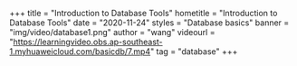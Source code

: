+++
    title = "Introduction to Database Tools"
    hometitle = "Introduction to Database Tools"
    date = "2020-11-24"
    styles = "Database basics"
    banner = "img/video/database1.png"
    author = "wang"
    videourl = "https://learningvideo.obs.ap-southeast-1.myhuaweicloud.com/basicdb/7.mp4" 
    tag = "database"
+++